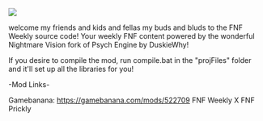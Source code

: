 ![](https://github.com/OrbyyOrbinaut/FNF-Weekly-Public/blob/main/projFiles/FNF%20Weekly%20Logo.png)

welcome my friends and kids and fellas my buds and bluds to the FNF Weekly source code!
Your weekly FNF content powered by the wonderful Nightmare Vision fork of Psych Engine by DuskieWhy!

If you desire to compile the mod, run compile.bat in the "projFiles" folder and it'll
set up all the libraries for you!

-Mod Links-

Gamebanana: https://gamebanana.com/mods/522709
FNF Weekly X FNF Prickly
